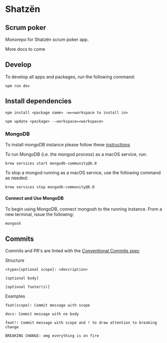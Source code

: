 # Shatzën

## Scrum poker

Monorepo for Shatzën scrum poker app.

More docs to come

## Develop

To develop all apps and packages, run the following command:

```
npm run dev
```

## Install dependencies

```
npm install <package name> -w=<workspace to install in>
```

```
npm update <package> --workspace=<workspace>
```

### MongoDB

To install mongoDB instance please follow these [instructions](https://www.mongodb.com/docs/manual/tutorial/install-mongodb-on-os-x/)

To run MongoDB (i.e. the mongod process) as a macOS service, run:

```
brew services start mongodb-community@6.0
```

To stop a mongod running as a macOS service, use the following command as needed:

```
brew services stop mongodb-community@6.0
```

#### Connect and Use MongoDB

To begin using MongoDB, connect mongosh to the running instance. From a new terminal, issue the following:

```
mongosh
```

## Commits

Commits and PR's are linted with the [Conventional Commits spec](https://www.conventionalcommits.org/en/v1.0.0/)

Structure

```
<type>[optional scope]: <description>

[optional body]

[optional footer(s)]
```

Examples

```
feat(scope): Commit message with scope
```

```
docs: Commit message with no body
```

```
feat!: Commit message with scope and ! to draw attention to breaking change

BREAKING CHANGE: omg everything is on fire
```
